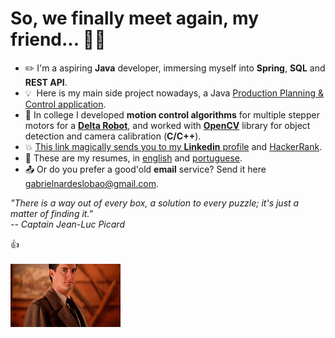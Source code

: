 # So, we finally meet again, my friend... :man_with_turban:

- ✏️ I'm a aspiring **Java** developer, immersing myself into **Spring**, **SQL** and **REST API**.
- 💡&nbsp; Here is my main side project nowadays, a Java [Production Planning & Control application](https://github.com/gabrielnardes/pcp).
- 🤖 In college I developed **motion control algorithms** for multiple stepper motors for a [**Delta Robot**](https://www.youtube.com/watch?v=QFZMhsVn_CE), and worked with [**OpenCV**](opencv.org) library for object detection and camera calibration (**C/C++**).
- 💥 [This link magically sends you to my **Linkedin** profile](https://www.linkedin.com/in/gabriel-nardes-giampietro/) and [HackerRank](https://www.hackerrank.com/gabrielnardes).
- 📁 These are my resumes, in [english](https://drive.google.com/file/d/13-mDmxIJKjbcI0806DAKo7QmWkDvTTBL/view) and [portuguese](https://drive.google.com/file/d/1kSWe5VWwuKMdutXVeTjciHqH17swBNXq/view).
- 📤 Or do you prefer a good'old **email** service? Send it here gabrielnardeslobao@gmail.com.

*"There is a way out of every box, a solution to every puzzle; it's just a matter of finding it."* <br>
*-- Captain Jean-Luc Picard*

👍 <br> <br>
<img src="twinpeaks.gif" alt=twinPeaks width="35%"/>
